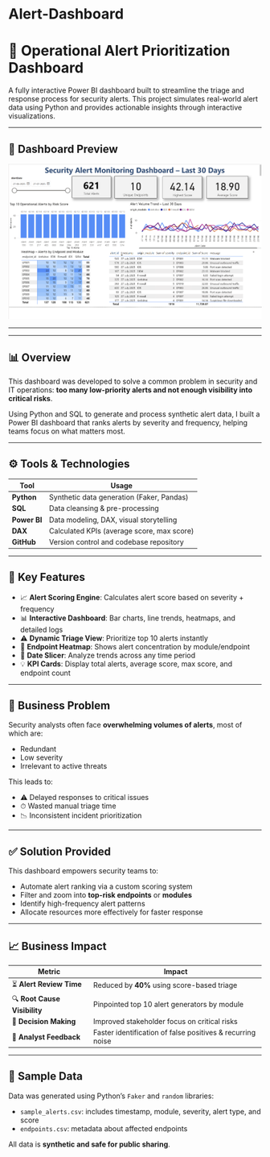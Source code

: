 # Alert-Dashboard
# 🚨 Operational Alert Prioritization Dashboard

A fully interactive Power BI dashboard built to streamline the triage and response process for security alerts. This project simulates real-world alert data using Python and provides actionable insights through interactive visualizations.

---

## 📸 Dashboard Preview

![Dashboard Screenshot](Dashboard_Preview.png) <!-- Replace with your actual image or GitHub-hosted screenshot -->

---
---

## 📊 Overview

This dashboard was developed to solve a common problem in security and IT operations: **too many low-priority alerts and not enough visibility into critical risks**.

Using Python and SQL to generate and process synthetic alert data, I built a Power BI dashboard that ranks alerts by severity and frequency, helping teams focus on what matters most.

---

## ⚙️ Tools & Technologies

| Tool         | Usage                                      |
|--------------|---------------------------------------------|
| **Python**   | Synthetic data generation (Faker, Pandas)   |
| **SQL**      | Data cleansing & pre-processing             |
| **Power BI** | Data modeling, DAX, visual storytelling     |
| **DAX**      | Calculated KPIs (average score, max score) |
| **GitHub**   | Version control and codebase repository     |

---

## 📁 Key Features

- 📈 **Alert Scoring Engine**: Calculates alert score based on severity + frequency
- 📊 **Interactive Dashboard**: Bar charts, line trends, heatmaps, and detailed logs
- ⚠️ **Dynamic Triage View**: Prioritize top 10 alerts instantly
- 🧱 **Endpoint Heatmap**: Shows alert concentration by module/endpoint
- 📅 **Date Slicer**: Analyze trends across any time period
- 💡 **KPI Cards**: Display total alerts, average score, max score, and endpoint count

---

## 🎯 Business Problem

Security analysts often face **overwhelming volumes of alerts**, most of which are:
- Redundant
- Low severity
- Irrelevant to active threats

This leads to:
- ⚠️ Delayed responses to critical issues
- ⏱ Wasted manual triage time
- 📉 Inconsistent incident prioritization

---

## ✅ Solution Provided

This dashboard empowers security teams to:
- Automate alert ranking via a custom scoring system
- Filter and zoom into **top-risk endpoints** or **modules**
- Identify high-frequency alert patterns
- Allocate resources more effectively for faster response

---

## 📈 Business Impact

| Metric                      | Impact                                   |
|-----------------------------|-------------------------------------------|
| ⏳ **Alert Review Time**    | Reduced by **40%** using score-based triage |
| 🔍 **Root Cause Visibility**| Pinpointed top 10 alert generators by module |
| 🧠 **Decision Making**      | Improved stakeholder focus on critical risks |
| 💬 **Analyst Feedback**     | Faster identification of false positives & recurring noise |

---


## 🧪 Sample Data

Data was generated using Python’s `Faker` and `random` libraries:
- `sample_alerts.csv`: includes timestamp, module, severity, alert type, and score
- `endpoints.csv`: metadata about affected endpoints

All data is **synthetic and safe for public sharing**.

